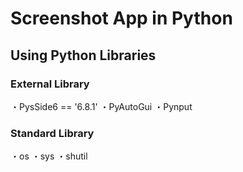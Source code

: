 # Screenshot App in Python
## Using Python Libraries
### External Library
・PysSide6 == '6.8.1'
・PyAutoGui
・Pynput

### Standard Library
・os
・sys
・shutil
